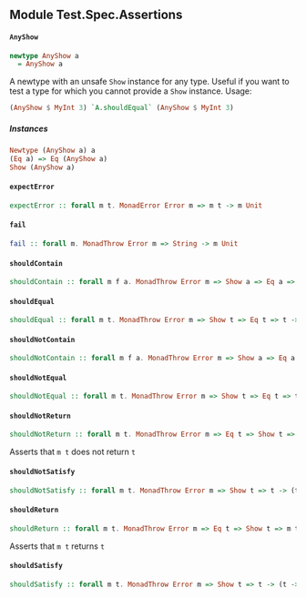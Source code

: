 ## Module Test.Spec.Assertions

#### `AnyShow`

``` purescript
newtype AnyShow a
  = AnyShow a
```

A newtype with an unsafe `Show` instance for any type.
Useful if you want to test a type for which you cannot provide a `Show` instance.
Usage:
```purescript
(AnyShow $ MyInt 3) `A.shouldEqual` (AnyShow $ MyInt 3)
```

##### Instances
``` purescript
Newtype (AnyShow a) a
(Eq a) => Eq (AnyShow a)
Show (AnyShow a)
```

#### `expectError`

``` purescript
expectError :: forall m t. MonadError Error m => m t -> m Unit
```

#### `fail`

``` purescript
fail :: forall m. MonadThrow Error m => String -> m Unit
```

#### `shouldContain`

``` purescript
shouldContain :: forall m f a. MonadThrow Error m => Show a => Eq a => Show (f a) => Foldable f => f a -> a -> m Unit
```

#### `shouldEqual`

``` purescript
shouldEqual :: forall m t. MonadThrow Error m => Show t => Eq t => t -> t -> m Unit
```

#### `shouldNotContain`

``` purescript
shouldNotContain :: forall m f a. MonadThrow Error m => Show a => Eq a => Show (f a) => Foldable f => f a -> a -> m Unit
```

#### `shouldNotEqual`

``` purescript
shouldNotEqual :: forall m t. MonadThrow Error m => Show t => Eq t => t -> t -> m Unit
```

#### `shouldNotReturn`

``` purescript
shouldNotReturn :: forall m t. MonadThrow Error m => Eq t => Show t => m t -> t -> m Unit
```

Asserts that `m t` does not return `t`

#### `shouldNotSatisfy`

``` purescript
shouldNotSatisfy :: forall m t. MonadThrow Error m => Show t => t -> (t -> Boolean) -> m Unit
```

#### `shouldReturn`

``` purescript
shouldReturn :: forall m t. MonadThrow Error m => Eq t => Show t => m t -> t -> m Unit
```

Asserts that `m t` returns `t`

#### `shouldSatisfy`

``` purescript
shouldSatisfy :: forall m t. MonadThrow Error m => Show t => t -> (t -> Boolean) -> m Unit
```


